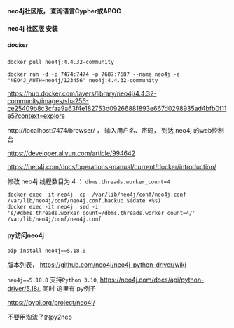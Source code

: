 **neo4j社区版， 查询语言Cypher或APOC**
#### neo4j 社区版 安装

##### docker

```shell
docker pull neo4j:4.4.32-community

docker run -d -p 7474:7474 -p 7687:7687 --name neo4j -e "NEO4J_AUTH=neo4j/123456" neo4j:4.4.32-community
```


https://hub.docker.com/layers/library/neo4j/4.4.32-community/images/sha256-ce25409b8c3cfaa9a63f4e182753d09266881893e667d0298935ad4bfb0f11e5?context=explore


http://localhost:7474/browser/  ， 输入用户名、密码，  到达 neo4j 的web控制台



https://developer.aliyun.com/article/994642

https://neo4j.com/docs/operations-manual/current/docker/introduction/


修改 neo4j 线程数目为 4 ： ```dbms.threads.worker_count=4```

```shell
docker exec -it neo4j  cp  /var/lib/neo4j/conf/neo4j.conf /var/lib/neo4j/conf/neo4j.conf.backup.$(date +%s)
docker exec -it neo4j  sed -i  's/#dbms.threads.worker_count=/dbms.threads.worker_count=4/' /var/lib/neo4j/conf/neo4j.conf 

```

####  py访问neo4j

```pip install neo4j==5.18.0```

版本列表， https://github.com/neo4j/neo4j-python-driver/wiki

```neo4j==5.18.0``` 支持```Python 3.10```, https://neo4j.com/docs/api/python-driver/5.18/, 同时 这里有 py例子


https://pypi.org/project/neo4j/


不要用淘汰了的py2neo